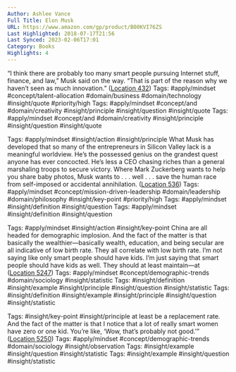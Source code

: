 ```yaml
---
Author: Ashlee Vance
Full Title: Elon Musk
URL: https://www.amazon.com/gp/product/B00KVI76ZS
Last Highlighted: 2018-07-17T21:56
Last Synced: 2023-02-06T17:01
Category: Books
Highlights: 4
---
```

“I think there are probably too many smart people pursuing Internet stuff, finance, and law,” Musk said on the way. “That is part of the reason why we haven’t seen as much innovation.” ([Location 432](https://readwise.io/to_kindle?action=open&asin=B00KVI76ZS&location=432))
Tags: #apply/mindset #concept/talent-allocation #domain/business #domain/technology #insight/quote #priority/high
Tags: #apply/mindset #concept/and #domain/creativity #insight/principle #insight/question #insight/quote
Tags: #apply/mindset #concept/and #domain/creativity #insight/principle #insight/question #insight/quote
  
Tags: #apply/mindset #insight/action #insight/principle
What Musk has developed that so many of the entrepreneurs in Silicon Valley lack is a meaningful worldview. He’s the possessed genius on the grandest quest anyone has ever concocted. He’s less a CEO chasing riches than a general marshaling troops to secure victory. Where Mark Zuckerberg wants to help you share baby photos, Musk wants to . . . well . . . save the human race from self-imposed or accidental annihilation. ([Location 536](https://readwise.io/to_kindle?action=open&asin=B00KVI76ZS&location=536))
Tags: #apply/mindset #concept/mission-driven-leadership #domain/leadership #domain/philosophy #insight/key-point #priority/high
Tags: #apply/mindset #insight/definition #insight/question
Tags: #apply/mindset #insight/definition #insight/question
  
Tags: #apply/mindset #insight/action #insight/key-point
China are all headed for demographic implosion. And the fact of the matter is that basically the wealthier—basically wealth, education, and being secular are all indicative of low birth rate. They all correlate with low birth rate. I’m not saying like only smart people should have kids. I’m just saying that smart people should have kids as well. They should at least maintain—at ([Location 5247](https://readwise.io/to_kindle?action=open&asin=B00KVI76ZS&location=5247))
Tags: #apply/mindset #concept/demographic-trends #domain/sociology #insight/statistic
Tags: #insight/definition #insight/example #insight/principle #insight/question #insight/statistic
Tags: #insight/definition #insight/example #insight/principle #insight/question #insight/statistic
  
Tags: #insight/key-point #insight/principle
at least be a replacement rate. And the fact of the matter is that I notice that a lot of really smart women have zero or one kid. You’re like, ‘Wow, that’s probably not good.’” ([Location 5250](https://readwise.io/to_kindle?action=open&asin=B00KVI76ZS&location=5250))
Tags: #apply/mindset #concept/demographic-trends #domain/sociology #insight/observation
Tags: #insight/example #insight/question #insight/statistic
Tags: #insight/example #insight/question #insight/statistic